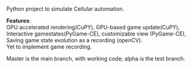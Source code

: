 Python project to simulate Cellular automation. <br>

<b>Features</b>:<br>
GPU accelerated rendering(CuPY), GPU-based game update(CuPY), Interactive gamestates(PyGame-CE), customizable view (PyGame-CE), Saving game state evolution as a recording (openCV).
<br>
Yet to implement game recording. <br>

Master is the main branch, with working code; alpha is the test branch.